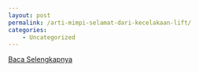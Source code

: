 ```yaml
---
layout: post
permalink: /arti-mimpi-selamat-dari-kecelakaan-lift/
categories:
    - Uncategorized
---
```


[Baca Selengkapnya](/08)